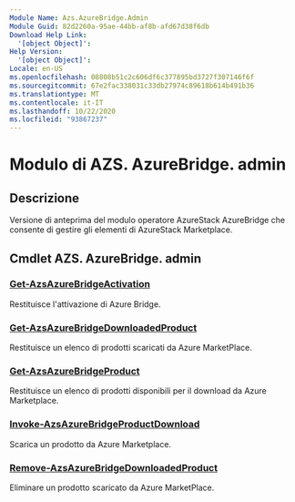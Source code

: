 ```yaml
---
Module Name: Azs.AzureBridge.Admin
Module Guid: 82d2260a-95ae-44bb-af8b-afd67d38f6db
Download Help Link:
  '[object Object]': 
Help Version:
  '[object Object]': 
Locale: en-US
ms.openlocfilehash: 08808b51c2c606df6c377895bd3727f307146f6f
ms.sourcegitcommit: 67e2fac338031c33db27974c89618b614b491b36
ms.translationtype: MT
ms.contentlocale: it-IT
ms.lasthandoff: 10/22/2020
ms.locfileid: "93867237"
---
```

# Modulo di AZS. AzureBridge. admin
## Descrizione
Versione di anteprima del modulo operatore AzureStack AzureBridge che consente di gestire gli elementi di AzureStack Marketplace.

## Cmdlet AZS. AzureBridge. admin
### [Get-AzsAzureBridgeActivation](Get-AzsAzureBridgeActivation.md)
Restituisce l'attivazione di Azure Bridge.

### [Get-AzsAzureBridgeDownloadedProduct](Get-AzsAzureBridgeDownloadedProduct.md)
Restituisce un elenco di prodotti scaricati da Azure MarketPlace.

### [Get-AzsAzureBridgeProduct](Get-AzsAzureBridgeProduct.md)
Restituisce un elenco di prodotti disponibili per il download da Azure Marketplace.

### [Invoke-AzsAzureBridgeProductDownload](Invoke-AzsAzureBridgeProductDownload.md)
Scarica un prodotto da Azure Marketplace.

### [Remove-AzsAzureBridgeDownloadedProduct](Remove-AzsAzureBridgeDownloadedProduct.md)
Eliminare un prodotto scaricato da Azure MarketPlace.


